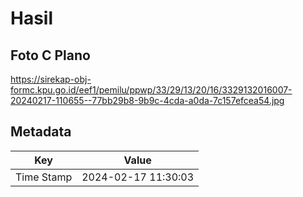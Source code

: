 # Hasil

## Foto C Plano

https://sirekap-obj-formc.kpu.go.id/eef1/pemilu/ppwp/33/29/13/20/16/3329132016007-20240217-110655--77bb29b8-9b9c-4cda-a0da-7c157efcea54.jpg


## Metadata

| Key        | Value               |
| ---------- | ------------------- |
| Time Stamp | 2024-02-17 11:30:03 |




